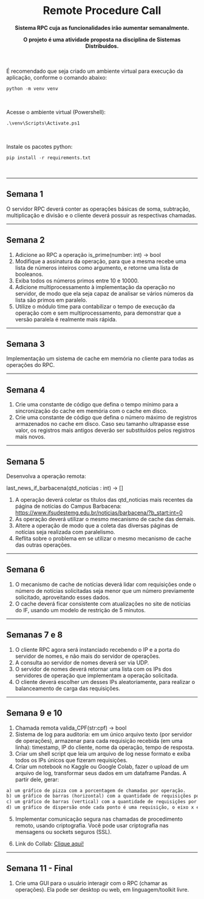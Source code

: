 <h1 align="center"> 
Remote Procedure Call
</h1>
<h4 align="center">
Sistema RPC cuja as funcionalidades irão aumentar semanalmente. 
 
O projeto é uma atividade proposta na disciplina de Sistemas Distribuidos.
</h4>

<br/>

É recomendado que seja criado um ambiente virtual para execução da aplicação, conforme o comando abaixo:
```py
python -m venv venv
```

<br/>

Acesse o ambiente virtual (Powershell):
```py
.\venv\Scripts\Activate.ps1  
```

<br/>

Instale os pacotes python:
```py 
pip install -r requirements.txt
```

<br/>

<hr>

## Semana 1

O servidor RPC deverá conter as operações básicas de soma, subtração, multiplicação e divisão e o cliente deverá possuir as respectivas chamadas.

<hr>

## Semana 2

1) Adicione ao RPC a operação is_prime(number: int) -> bool
2) Modifique a assinatura da operação, para que a mesma recebe uma lista de números inteiros como argumento, e retorne uma lista de booleanos.
3) Exiba todos os números primos entre 10 e 10000.
4) Adicione multiprocessamento à implementação da operação no servidor, de modo que ela seja capaz de analisar se vários números da lista são primos em paralelo.
5) Utilize o módulo time para contabilizar o tempo de execução da operação com e sem multiprocessamento, para demonstrar que a versão paralela é realmente mais rápida.
   
<hr>

## Semana 3

Implementação um sistema de cache em memória no cliente para todas as operações do RPC.

<hr>

## Semana 4

1) Crie uma constante de código que defina o tempo mínimo para a sincronização do cache em memória com o cache em disco.
2) Crie uma constante de código que defina o número máximo de registros armazenados no cache em disco. Caso seu tamanho ultrapasse esse valor, os registros mais antigos deverão ser substituídos pelos registros mais novos.

<hr>

## Semana 5

Desenvolva a operação remota:

last_news_if_barbacena(qtd_noticias : int) -> []

1) A operação deverá coletar os títulos das qtd_noticias mais recentes da página de notícias do Campus Barbacena: https://www.ifsudestemg.edu.br/noticias/barbacena/?b_start:int=0
2) As operação deverá utilizar o mesmo mecanismo de cache das demais.
3) Altere a operação de modo que a coleta das diversas páginas de notícias seja realizada com paralelismo.
4) Reflita sobre o problema em se utilizar o mesmo mecanismo de cache das outras operações.

<hr>

## Semana 6

1) O mecanismo de cache de notícias deverá lidar com requisições onde o número de notícias solicitadas seja menor que um número previamente solicitado, aproveitando esses dados.
2) O cache deverá ficar consistente com atualizações no site de notícias do IF, usando um modelo de restrição de 5 minutos.

<hr>

## Semanas 7 e 8

1) O cliente RPC agora será instanciado recebendo o IP e a porta do servidor de nomes, e não mais do servidor de operações.
2) A consulta ao servidor de nomes deverá ser via UDP.
3) O servidor de nomes deverá retornar uma lista com os IPs dos servidores de operação que implementam a operação solicitada.
4) O cliente deverá escolher um desses IPs aleatoriamente, para realizar o balanceamento de carga das requisições.

<hr>

## Semana 9 e 10

1) Chamada remota valida_CPF(str:cpf) -> bool
2) Sistema de log para auditoria: em um único arquivo texto (por servidor de operações), armazenar para cada requisição recebida (em uma linha): timestamp, IP do cliente, nome da operação, tempo de resposta.
3) Criar um shell script que leia um arquivo de log nesse formato e exiba todos os IPs únicos que fizeram requisições.
4) Criar um notebook no Kaggle ou Google Colab, fazer o upload de um arquivo de log, transformar seus dados em um dataframe Pandas. A partir dele, gerar:

```py 
a) um gráfico de pizza com a porcentagem de chamadas por operação.
b) um gráfico de barras (horizontal) com a quantidade de requisições por endereço IP.
c) um gráfico de barras (vertical) com a quantidade de requisições por horário do dia.
d) um gráfico de dispersão onde cada ponto é uma requisição, o eixo x é a operação chamada e o eixo y é o tempo de resposta.
```

5) Implementar comunicação segura nas chamadas de procedimento remoto, usando criptografia. Você pode usar criptografia nas mensagens ou sockets seguros (SSL).

6) Link do Collab: <a href="https://colab.research.google.com/drive/14BeH1GfkLQ574NJQ2hREjLDqW-QPHN2L?usp=sharing">Clique aqui!</a>

<hr>

## Semana 11 - Final

1) Crie uma GUI para o usuário interagir com o RPC (chamar as operações). Ela pode ser desktop ou web, em linguagem/toolkit livre.

